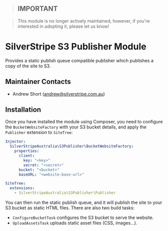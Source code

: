 > ## **IMPORTANT**

> This module is no longer actively maintained, however, if you're interested in adopting it, please let us know!

SilverStripe S3 Publisher Module
================================

Provides a static publish queue compatible publisher which publishes a copy of the site to S3.

Maintainer Contacts
-------------------
*  Andrew Short (<andrew@silverstripe.com.au>)

Installation
------------

Once you have installed the module using Composer, you need to configure the `BucketWebsiteFactory` with your S3
bucket details, and apply the `Publisher` extension to `SiteTree`:

```yaml
Injector:
  SilverStripeAustralia\S3Publisher\BucketWebsiteFactory:
    properties:
      client:
        key: "<key>"
        secret: "<secret>"
      bucket: "<bucket>"
      baseURL: "<website-base-url>"

SiteTree:
  extensions:
    - SilverStripeAustralia\S3Publisher\Publisher
```

You can then run the static publish queue, and it will publish the site to your S3 bucket as static HTML files. There
are also two build tasks:

* `ConfigureBucketTask` configures the S3 bucket to serve the website.
* `UploadAssetsTask` uploads static asset files (CSS, images...).
